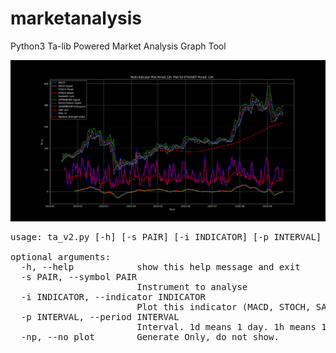 # marketanalysis
Python3 Ta-lib Powered Market Analysis Graph Tool

<img src="https://raw.githubusercontent.com/darkerego/marketanalysis/master/Figure_1.png">


<pre>
usage: ta_v2.py [-h] [-s PAIR] [-i INDICATOR] [-p INTERVAL] [-np]

optional arguments:
  -h, --help            show this help message and exit
  -s PAIR, --symbol PAIR
                        Instrument to analyse
  -i INDICATOR, --indicator INDICATOR
                        Plot this indicator (MACD, STOCH, SAR ,BBAND)
  -p INTERVAL, --period INTERVAL
                        Interval. 1d means 1 day. 1h means 1 hour.
  -np, --no_plot        Generate Only, do not show.
</pre>
